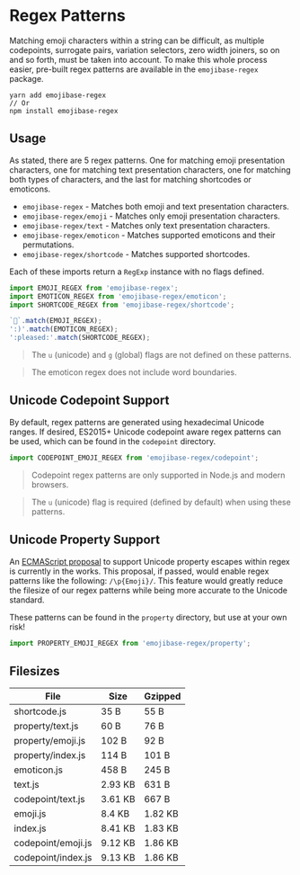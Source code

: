# Regex Patterns

Matching emoji characters within a string can be difficult, as multiple codepoints, surrogate pairs,
variation selectors, zero width joiners, so on and so forth, must be taken into account. To make
this whole process easier, pre-built regex patterns are available in the `emojibase-regex` package.

```
yarn add emojibase-regex
// Or
npm install emojibase-regex
```

## Usage

As stated, there are 5 regex patterns. One for matching emoji presentation characters, one for
matching text presentation characters, one for matching both types of characters, and the last for
matching shortcodes or emoticons.

- `emojibase-regex` - Matches both emoji and text presentation characters.
- `emojibase-regex/emoji` - Matches only emoji presentation characters.
- `emojibase-regex/text` - Matches only text presentation characters.
- `emojibase-regex/emoticon` - Matches supported emoticons and their permutations.
- `emojibase-regex/shortcode` - Matches supported shortcodes.

Each of these imports return a `RegExp` instance with no flags defined.

```ts
import EMOJI_REGEX from 'emojibase-regex';
import EMOTICON_REGEX from 'emojibase-regex/emoticon';
import SHORTCODE_REGEX from 'emojibase-regex/shortcode';

`🙂`.match(EMOJI_REGEX);
':)'.match(EMOTICON_REGEX);
':pleased:'.match(SHORTCODE_REGEX);
```

> The `u` (unicode) and `g` (global) flags are not defined on these patterns.

> The emoticon regex does not include word boundaries.

## Unicode Codepoint Support

By default, regex patterns are generated using hexadecimal Unicode ranges. If desired, ES2015+
Unicode codepoint aware regex patterns can be used, which can be found in the `codepoint` directory.

```ts
import CODEPOINT_EMOJI_REGEX from 'emojibase-regex/codepoint';
```

> Codepoint regex patterns are only supported in Node.js and modern browsers.

> The `u` (unicode) flag is required (defined by default) when using these patterns.

## Unicode Property Support

An [ECMAScript proposal](https://github.com/tc39/proposal-regexp-unicode-property-escapes) to
support Unicode property escapes within regex is currently in the works. This proposal, if passed,
would enable regex patterns like the following: `/\p{Emoji}/`. This feature would greatly reduce the
filesize of our regex patterns while being more accurate to the Unicode standard.

These patterns can be found in the `property` directory, but use at your own risk!

```ts
import PROPERTY_EMOJI_REGEX from 'emojibase-regex/property';
```

## Filesizes

| File               | Size    | Gzipped |
| ------------------ | ------- | ------- |
| shortcode.js       | 35 B    | 55 B    |
| property/text.js   | 60 B    | 76 B    |
| property/emoji.js  | 102 B   | 92 B    |
| property/index.js  | 114 B   | 101 B   |
| emoticon.js        | 458 B   | 245 B   |
| text.js            | 2.93 KB | 631 B   |
| codepoint/text.js  | 3.61 KB | 667 B   |
| emoji.js           | 8.4 KB  | 1.82 KB |
| index.js           | 8.41 KB | 1.83 KB |
| codepoint/emoji.js | 9.12 KB | 1.86 KB |
| codepoint/index.js | 9.13 KB | 1.86 KB |
